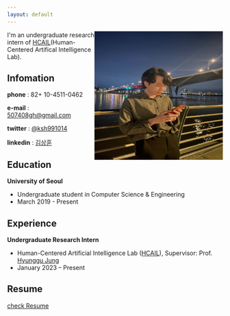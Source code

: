 ```yaml
---
layout: default
---
```

<img src="profile.jpg" height="300px" width="300px" align="right"> 

I'm an undergraduate research intern of [HCAIL](https://hcail.uos.ac.kr/)(Human-Centered Artifical Intelligence Lab). 


## Infomation

**phone** : 82+ 10-4511-0462

**e-mail** : 507408gh@gmail.com

**twitter** : [@ksh991014](https://twitter.com/ksh991014)

**linkedin** : [김상훈](https://www.linkedin.com/in/%EC%83%81%ED%9B%88-%EA%B9%80-9006bb260/)

## Education

**University of Seoul**  
- Undergraduate student in Computer Science & Engineering  
- March 2019 - Present


## Experience

**Undergraduate Research Intern**  						          
- Human-Centered Artificial Intelligence Lab ([HCAIL](https://hcail.uos.ac.kr/)), Supervisor: Prof. [Hyunggu Jung](http://hyunggujung.com/index.html)  
- January 2023 – Present  

## Resume

[check Resume](resume_SanghunKim.pdf)
